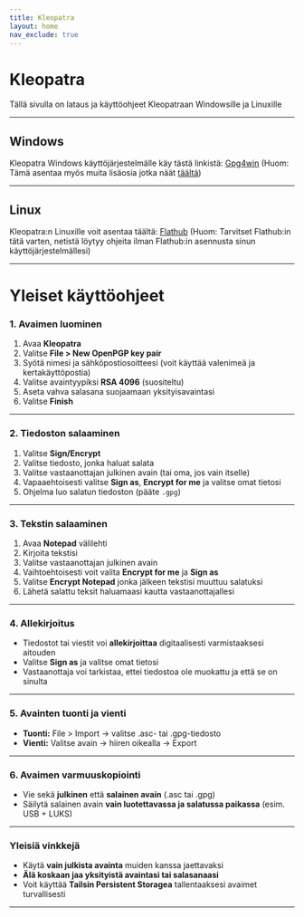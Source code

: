 ```yaml
---
title: Kleopatra
layout: home
nav_exclude: true
---
```

# Kleopatra
Tällä sivulla on lataus ja käyttöohjeet Kleopatraan Windowsille ja Linuxille

---
## Windows
Kleopatra Windows käyttöjärjestelmälle käy tästä linkistä: [Gpg4win] (Huom: Tämä asentaa myös muita lisäosia jotka näät [täältä])

---
## Linux
Kleopatra:n Linuxille voit asentaa täältä: [Flathub] (Huom: Tarvitset Flathub:in tätä varten, netistä löytyy ohjeita ilman Flathub:in asennusta sinun käyttöjärjestelmällesi) 

---
# Yleiset käyttöohjeet
### 1. Avaimen luominen

1. Avaa **Kleopatra**
2. Valitse **File > New OpenPGP key pair**
3. Syötä nimesi ja sähköpostiosoitteesi (voit käyttää valenimeä ja kertakäyttöpostia)
4. Valitse avaintyypiksi **RSA 4096** (suositeltu)
5. Aseta vahva salasana suojaamaan yksityisavaintasi
6. Valitse **Finish**

---
### 2. Tiedoston salaaminen

1. Valitse **Sign/Encrypt**
2. Valitse tiedosto, jonka haluat salata
3. Valitse vastaanottajan julkinen avain (tai oma, jos vain itselle)
4. Vapaaehtoisesti valitse **Sign as**, **Encrypt for me** ja valitse omat tietosi
5. Ohjelma luo salatun tiedoston (pääte `.gpg`)

---
### 3. Tekstin salaaminen

1. Avaa **Notepad** välilehti
2. Kirjoita tekstisi
3. Valitse vastaanottajan julkinen avain
4. Vaihtoehtoisesti voit valita **Encrypt for me** ja **Sign as**
5. Valitse **Encrypt Notepad** jonka jälkeen tekstisi muuttuu salatuksi
6. Lähetä salattu teksit haluamaasi kautta vastaanottajallesi

---
### 4. Allekirjoitus
 - Tiedostot tai viestit voi **allekirjoittaa** digitaalisesti varmistaaksesi aitouden
 - Valitse **Sign as** ja valitse omat tietosi
 - Vastaanottaja voi tarkistaa, ettei tiedostoa ole muokattu ja että se on sinulta

---
### 5. Avainten tuonti ja vienti

* **Tuonti:** File > Import → valitse .asc- tai .gpg-tiedosto
* **Vienti:** Valitse avain → hiiren oikealla → Export

---
### 6. Avaimen varmuuskopiointi

* Vie sekä **julkinen** että **salainen avain** (.asc tai .gpg)
* Säilytä salainen avain **vain luotettavassa ja salatussa paikassa** (esim. USB + LUKS)

---
### Yleisiä vinkkejä

* Käytä **vain julkista avainta** muiden kanssa jaettavaksi
* **Älä koskaan jaa yksityistä avaintasi tai salasanaasi**
* Voit käyttää **Tailsin Persistent Storagea** tallentaaksesi avaimet turvallisesti

---


[Gpg4win]: https://gpg4win.org/thanks-for-download.html
[täältä]: https://gpg4win.org/about.html
[Flathub]: https://flathub.org/apps/org.kde.kleopatra